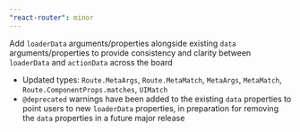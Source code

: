```yaml
---
"react-router": minor
---
```


Add `loaderData` arguments/properties alongside existing `data` arguments/properties to provide consistency and clarity between `loaderData` and `actionData` across the board

- Updated types: `Route.MetaArgs`, `Route.MetaMatch`, `MetaArgs`, `MetaMatch`, `Route.ComponentProps.matches`, `UIMatch`
- `@deprecated` warnings have been added to the existing `data` properties to point users to new `loaderData` properties, in preparation for removing the `data` properties in a future major release
